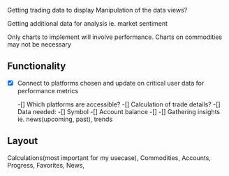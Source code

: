 Getting trading data to display
Manipulation of the data views?

Getting additional data for analysis ie. market sentiment

Only charts to implement will involve performance. Charts on commodities may not be necessary

## Functionality
-[x] Connect to platforms chosen and update on critical user data for performance metrics

   -[] Which platforms are accessible? 
-[] Calculation of trade details?
    -[] Data needed:
        -[] Symbol
        -[] Account balance
        -[] 
-[] Gathering insights ie. news(upcoming, past), trends


## Layout
Calculations(most important for my usecase), Commodities, Accounts, Progress, Favorites, News, 
